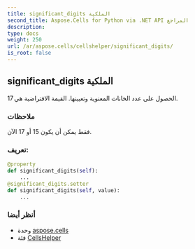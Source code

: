```yaml
---
title: significant_digits الملكية
second_title: Aspose.Cells for Python via .NET API المراجع
description:
type: docs
weight: 250
url: /ar/aspose.cells/cellshelper/significant_digits/
is_root: false
---
```

##  significant_digits الملكية

الحصول على عدد الخانات المعنوية وتعيينها.
القيمة الافتراضية هي 17.

###  ملاحظات

فقط يمكن أن يكون 15 أو 17 الآن.
###  تعريف:
```python
@property
def significant_digits(self):
    ...
@significant_digits.setter
def significant_digits(self, value):
    ...
```

###  أنظر أيضا
* وحدة [aspose.cells](../../)
* فئة [CellsHelper](/cells/python-net/ar/aspose.cells/cellshelper)
